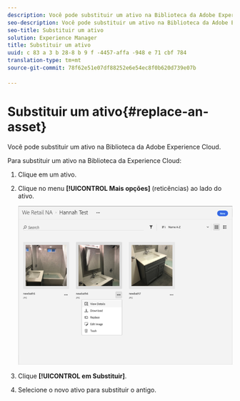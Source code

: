 ```yaml
---
description: Você pode substituir um ativo na Biblioteca da Adobe Experience Cloud.
seo-description: Você pode substituir um ativo na Biblioteca da Adobe Experience Cloud.
seo-title: Substituir um ativo
solution: Experience Manager
title: Substituir um ativo
uuid: c 83 a 3 b 28-8 b 9 f -4457-affa -948 e 71 cbf 784
translation-type: tm+mt
source-git-commit: 78f62e51e07df88252e6e54ec8f0b620d739e07b

---
```



# Substituir um ativo{#replace-an-asset}

Você pode substituir um ativo na Biblioteca da Adobe Experience Cloud.

Para substituir um ativo na Biblioteca da Experience Cloud:

1. Clique em um ativo.
1. Clique no menu **[!UICONTROL Mais opções]** (reticências) ao lado do ativo.

   ![](assets/library_asset_options.png)

1. Clique **[!UICONTROL em Substituir]**.
1. Selecione o novo ativo para substituir o antigo.

